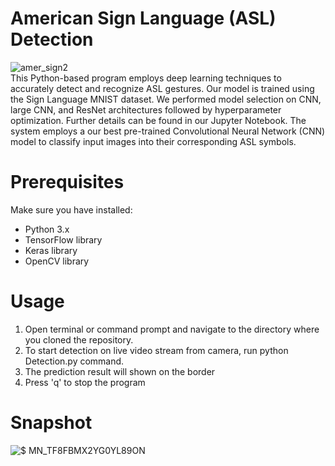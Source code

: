 # American Sign Language (ASL) Detection
![amer_sign2](https://github.com/Dycade/Sign-language-classification/assets/85650434/5b8eab5d-e828-47fe-bfb8-dc2fcbebab1e)<br>
This Python-based program employs deep learning techniques to accurately detect and recognize ASL gestures. Our model is trained using the Sign Language MNIST dataset. We performed model selection on CNN, large CNN, and ResNet architectures followed by hyperparameter optimization. Further details can be found in our Jupyter Notebook.
The system employs a our best pre-trained Convolutional Neural Network (CNN) model to classify input images into their corresponding ASL symbols.

# Prerequisites
Make sure you have installed:<br>
* Python 3.x<br>
* TensorFlow library<br>
* Keras library<br>
* OpenCV library<br> 

# Usage
1. Open terminal or command prompt and navigate to the directory where you cloned the repository.
2. To start detection on live video stream from camera, run python Detection.py command.
3. The prediction result will shown on the border
4. Press 'q' to stop the program

# Snapshot 
![$ MN_TF8FBMX2YG0YL89ON](https://github.com/Dycade/Sign-language-classification/assets/85650434/721dcdcc-a5cb-474c-ad1d-21bca8cecdc0)
